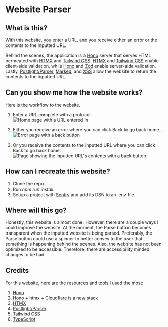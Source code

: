 # Website Parser

## What is this?

With this website, you enter a URL, and you receive either an error or the contents to the inputted URL.

Behind the scenes, the application is a [Hono](https://hono.dev/) server that serves HTML permeated with [HTMX](https://htmx.org/) and [Tailwind CSS](https://tailwindcss.com/). [HTMX](https://htmx.org/) and [Tailwind CSS](https://tailwindcss.com/) enable client-side validation, while [Hono](https://hono.dev/) and [Zod](https://zod.dev/) enable server-side validation. Lastly, [Postlight/Parser](https://www.npmjs.com/package/@postlight/parser), [Marked](https://marked.js.org/), and [XSS](https://www.npmjs.com/package/xss) allow the website to return the contents to the inputted URL.

## Can you show me how the website works?

Here is the workflow to the website.

1. Enter a URL complete with a protocol.
   <img alt="Home page with a URL entered in" src="https://utfs.io/f/b6d60155-43ef-4d42-ad37-8aa8afca0080_demo-1.png">

2. Either you receive an error where you can click Back to go back home...
   <img alt="Error page with a back button" src="https://utfs.io/f/5d4a235e-043b-47aa-b38f-7511a54e5034_demo-2.png">

3. Or you receive the contents to the inputted URL where you can click Back to go back home.
   <img alt="Page showing the inputted URL's contents with a back button" src="https://utfs.io/f/79ca2e76-0a3c-4fba-87c3-0b0cb5710017_demo-3.png">

## How can I recreate this website?

1. Clone the repo.
2. Run _npm run install_.
3. Setup a project with [Sentry](https://sentry.io/) and add its DSN to an .env file.

## Where will this go?

Honestly, this website is almost done. However, there are a couple ways I could improve the website. At the moment, the Parse button becomes transparent when the inputted website is being parsed. Preferably, the Parse button could use a spinner to better convey to the user that something is happening behind the scenes. Also, the website has not been optimized to be accessible. Therefore, there are accessibility minded changes to be had.

## Credits

For this website, here are the resources and tools I used the most:

1. [Hono](https://hono.dev/)
2. [Hono + htmx + Cloudflare is a new stack](https://blog.yusu.ke/hono-htmx-cloudflare/)
3. [HTMX](https://htmx.org/)
4. [Postlight/Parser](https://www.npmjs.com/package/@postlight/parser)
5. [Tailwind CSS](https://tailwindcss.com/)
6. [TypeScript](https://www.typescriptlang.org/)
